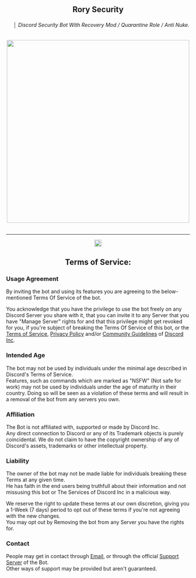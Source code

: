 <div align="center">
<h2> Rory Security </h2>
 <h6> 
<img src="https://user-images.githubusercontent.com/104293788/218818077-a3f2ab87-5d68-47f3-98e5-0f7a01f28b9f.png" width="15" height="15" /> │ Discord Security Bot With Recovery Mod / Quarantine Role / Anti Nuke. </h6>
</div>
<div align="center">
<img src="https://cdn.discordapp.com/attachments/931125155621666836/1075110937872314460/Logo_4.png" width="500" height="500" >
</div></br>


----

<div align="center">
<img src="https://cdn.discordapp.com/attachments/931125155621666836/1067764078170345522/crown.png" width="20" height="20" /> <h2> Terms of Service: </h2>
</div>



### Usage Agreement

By inviting the bot and using its features you are agreeing to the below-mentioned Terms Of Service of the bot.

You acknowledge that you have the privilege to use the bot freely on any Discord Server you share with it, that you can invite it to any Server that you have "Manage Server" rights for and that this privilege might get revoked for you, if you're subject of breaking the Terms Of Service of this bot, or the [Terms of Service](https://discord.com/terms),  [Privacy Policy](https://discord.com/privacy)  and/or  [Community Guidelines](https://discord.com/guidelines)  of  [Discord Inc](https://discord.com/).

### Intended Age

The bot may not be used by individuals under the minimal age described in Discord's Terms of Service.  
Features, such as commands which are marked as "NSFW" (Not safe for work) may not be used by individuals under the age of maturity in their country. Doing so will be seen as a violation of these terms and will result in a removal of the bot from any servers you own.

### Affiliation

The Bot is not affiliated with, supported or made by Discord Inc.  
Any direct connection to Discord or any of its Trademark objects is purely coincidental. We do not claim to have the copyright ownership of any of Discord's assets, trademarks or other intellectual property.

### Liability

The owner of the bot may not be made liable for individuals breaking these Terms at any given time.  
He has faith in the end users being truthfull about their information and not missusing this bot or The Services of Discord Inc in a malicious way.

We reserve the right to update these terms at our own discretion, giving you a 1-Week (7 days) period to opt out of these terms if you're not agreeing with the new changes.  
You may opt out by Removing the bot from any Server you have the rights for.

### Contact

People may get in contact through [Email](mailto:abolparzival@gmail.com), or through the official  [Support Server](https://discord.gg/moonteam)  of the Bot.  
Other ways of support may be provided but aren't guaranteed.
